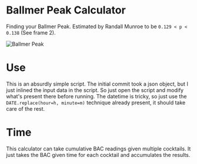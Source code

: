 # Ballmer Peak Calculator

Finding your Ballmer Peak. Estimated by Randall Munroe to be `0.129 < p < 0.138`
(See frame 2).

![Ballmer Peak](https://imgs.xkcd.com/comics/ballmer_peak.png)

# Use

This is an absurdly simple script. The initial commit took a json object, but I
just inlined the input data in the script. So just open the script and modify
what's present there before running. The datetime is tricky, so just use the
`DATE.replace(hour=h, minute=m)` technique already present, it should take care
of the rest.

# Time

This calculator can take cumulative BAC readings given multiple cocktails. It
just takes the BAC given time for each cocktail and accumulates the results.
